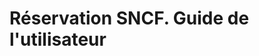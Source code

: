 # Réservation SNCF. Guide de l'utilisateur

<!-- Documentation utilisateur : Le mode d’emploi de votre logiciel. 
Principalement des copies d'écrans montrant un exemple de fonctionnement pour les différents traitements avec vos donnés de test, avec les explications 
Document WORD, PDF ou OpenOffice de 10 pages max -->


